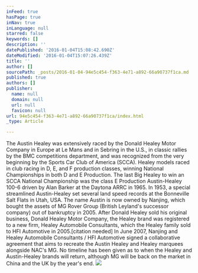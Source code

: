 ```yaml
---
inFeed: true
hasPage: true
inNav: true
inLanguage: null
starred: false
keywords: []
description: ''
datePublished: '2016-01-04T15:08:42.690Z'
dateModified: '2016-01-04T15:07:26.439Z'
title: ''
author: []
sourcePath: _posts/2016-01-04-94e5c454-f363-4e71-a892-66a90737f1ca.md
published: true
authors: []
publisher:
  name: null
  domain: null
  url: null
  favicon: null
url: 94e5c454-f363-4e71-a892-66a90737f1ca/index.html
_type: Article

---
```

The Austin Healey was extensively raced by the Donald Healey Motor Company in Europe at Le Mans and in Sebring in the U.S., in classic rallies by the BMC competitions department, and was recognized from the very beginning by the Sports Car Club of America (SCCA). Healey models raced in club racing in D, E, and F production classes, winning National Championships in both D and E Production. The last Big Healey to win an SCCA National Championship was the class E Production Austin-Healey 100-6 driven by Alan Barker at the Daytona ARRC in 1965\. In 1953, a special streamlined Austin-Healey set several land speed records at the Bonneville Salt Flats in Utah, USA.
The name Austin is now owned by Nanjing, which bought the assets of MG Rover Group (British Leyland's successor company) out of bankruptcy in 2005\. After Donald Healey sold his original business, Donald Healey Motor Company, the Healey brand was registered to a new firm, Healey Automobile Consultants, which the Healey family sold to HFI Automotive in 2005.\[citation needed\] In June 2007, Nanjing and Healey Automobile Consultants / HFI Automotive signed a collaborative agreement that aims to recreate the Austin Healey and Healey marquees alongside NAC's MG. No timeline has been given as to when the Healey and Austin-Healey brands will return, although MG will be back on the market in China and the UK by the year's end.
![](https://the-grid-user-content.s3-us-west-2.amazonaws.com/cfd7f8b1-e722-41b2-a692-5e5e486ed6c7.jpg)